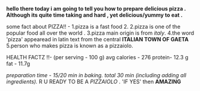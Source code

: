 **hello there today i am going to tell you how to prepare delicious pizza . Although its quite time taking and hard , yet delicious/yummy to eat .**

some fact about PIZZA!! -
1.pizza is a fast food 2.
2.pizza is one of the popular food all over the world .
3.pizza main origin is from *italy*.
4.the word 'pizza' appearead in latin text from the central **ITALIAN TOWN OF GAETA**
5.person who makes pizza is known as a pizzaiolo.


HEALTH FACTZ !!-
(per serving - 100 g)
avg calories - 276
protein- 12.3 g
fat - 11.7g

*preparation time - 15/20 min in baking. total 30 min (including adding all ingredients).*
R U READY TO BE A *PIZZAIOLO* . 'IF YES' then **AMAZING**
